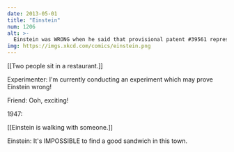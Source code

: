 ```yaml
---
date: 2013-05-01
title: "Einstein"
num: 1206
alt: >-
  Einstein was WRONG when he said that provisional patent #39561 represented a novel gravel-sorting technique and should be approved by the Patent Office.
img: https://imgs.xkcd.com/comics/einstein.png
---
```

[[Two people sit in a restaurant.]]

Experimenter: I'm currently conducting an experiment which may prove Einstein wrong!

Friend: Ooh, exciting!

1947:

[[Einstein is walking with someone.]]

Einstein: It's IMPOSSIBLE to find a good sandwich in this town.

